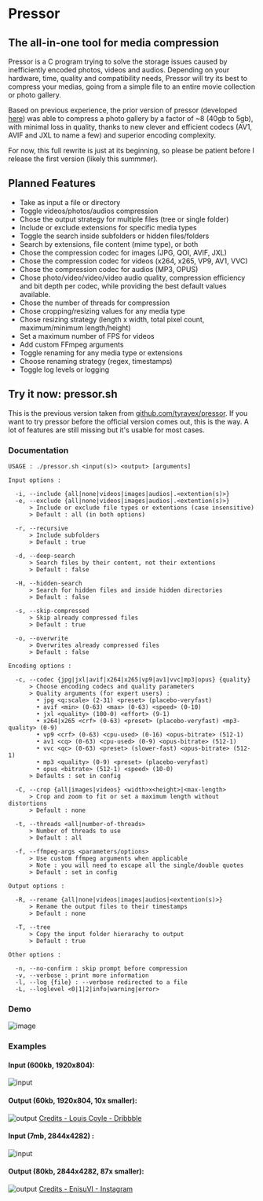 # Pressor
## The all-in-one tool for media compression
Pressor is a C program trying to solve the storage issues caused by inefficiently encoded photos, videos and audios. Depending on your hardware, time, quality and compatibility needs, Pressor will try its best to compress your medias, going from a simple file to an entire movie collection or photo gallery.

Based on previous experience, the prior version of pressor (developed [here](https://github.com/tyravex/pressor)) was able to compress a photo gallery by a factor of ~8 (40gb to 5gb), with minimal loss in quality, thanks to new clever and efficient codecs (AV1, AVIF and JXL to name a few) and superior encoding complexity.

For now, this full rewrite is just at its beginning, so please be patient before I release the first version (likely this summmer).

## Planned Features
- Take as input a file or directory
- Toggle videos/photos/audios compression
- Chose the output strategy for multiple files (tree or single folder)
- Include or exclude extensions for specific media types
- Toggle the search inside subfolders or hidden files/folders
- Search by extensions, file content (mime type), or both
- Chose the compression codec for images (JPG, QOI, AVIF, JXL)
- Chose the compression codec for videos (x264, x265, VP9, AV1, VVC)
- Chose the compression codec for audios (MP3, OPUS)
- Chose photo/video/video/video audio quality, compression efficiency and bit depth per codec, while providing the best default values available.
- Chose the number of threads for compression
- Chose cropping/resizing values for any media type
- Chose resizing strategy (length x width, total pixel count, maximum/minimum length/height)
- Set a maximum number of FPS for videos
- Add custom FFmpeg arguments
- Toggle renaming for any media type or extensions
- Choose renaming strategy (regex, timestamps)
- Toggle log levels or logging

## Try it now: pressor.sh

This is the previous version taken from [github.com/tyravex/pressor](https://github.com/tyravex/pressor).
If you want to try pressor before the official version comes out, this is the way.
A lot of features are still missing but it's usable for most cases.

### Documentation

```
USAGE : ./pressor.sh <input(s)> <output> [arguments]

Input options :

  -i, --include {all|none|videos|images|audios|.<extention(s)>}
  -e, --exclude {all|none|videos|images|audios|.<extention(s)>}
      > Include or exclude file types or extentions (case insensitive)
      > Default : all (in both options)

  -r, --recursive
      > Include subfolders
      > Default : true

  -d, --deep-search
      > Search files by their content, not their extentions
      > Default : false

  -H, --hidden-search
      > Search for hidden files and inside hidden directories
      > Default : false

  -s, --skip-compressed
      > Skip already compressed files
      > Default : true

  -o, --overwrite
      > Overwrites already compressed files
      > Default : false

Encoding options :

  -c, --codec {jpg|jxl|avif|x264|x265|vp9|av1|vvc|mp3|opus} {quality}
      > Choose encoding codecs and quality parameters
      > Quality arguments (for expert users) :
        • jpg <q:scale> (2-31) <preset> (placebo-veryfast)
        • avif <min> (0-63) <max> (0-63) <speed> (0-10)
        • jxl <quality> (100-0) <effort> (9-1)
        • x264|x265 <crf> (0-63) <preset> (placebo-veryfast) <mp3-quality> (0-9)
        • vp9 <crf> (0-63) <cpu-used> (0-16) <opus-bitrate> (512-1)
        • av1 <cq> (0-63) <cpu-used> (0-9) <opus-bitrate> (512-1)
        • vvc <qc> (0-63) <preset> (slower-fast) <opus-bitrate> (512-1)
        • mp3 <quality> (0-9) <preset> (placebo-veryfast)
        • opus <bitrate> (512-1) <speed> (10-0)
      > Defaults : set in config

  -C, --crop {all|images|videos} <width>x<height>|<max-length>
      > Crop and zoom to fit or set a maximum length without distortions
      > Default : none

  -t, --threads <all|number-of-threads>
      > Number of threads to use
      > Default : all

  -f, --ffmpeg-args <parameters/options>
      > Use custom ffmpeg arguments when applicable
      > Note : you will need to escape all the single/double quotes
      > Default : set in config

Output options :

  -R, --rename {all|none|videos|images|audios|<extention(s)>}
      > Rename the output files to their timestamps
      > Default : none

  -T, --tree
      > Copy the input folder hierarachy to output
      > Default : true

Other options :

  -n, --no-confirm : skip prompt before compression
  -v, --verbose : print more information
  -l, --log {file} : --verbose redirected to a file
  -L, --loglevel <0|1|2|info|warning|error>
```

### Demo

![image](https://github.com/ThomasBaruzier/pressor/assets/119688458/91f09253-2410-48fa-97f4-32844ef804da)

### Examples

#### Input (600kb, 1920x804):

![input](https://github.com/ThomasBaruzier/pressor/assets/119688458/aed44085-264d-43ee-b759-6fa66b5a93ed)

#### Output (60kb, 1920x804, 10x smaller):

![output](https://files.3z.ee/github/pressor/sunset.avif)
[Credits - Louis Coyle - Dribbble](https://dribbble.com/louiscoyle)

#### Input (7mb, 2844x4282) :

![input](https://github.com/ThomasBaruzier/pressor/assets/119688458/b36bf2c1-d6fd-41f3-b496-53479f8f45cd)

#### Output (80kb, 2844x4282, 87x smaller):

![output](https://files.3z.ee/github/pressor/camera-80kb.avif)
[Credits - EnisuVI - Instagram](https://www.instagram.com/p/CrEHLc4sa3y)

